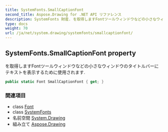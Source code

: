 ```yaml
---
title: SystemFonts.SmallCaptionFont
second_title: Aspose.Drawing for .NET API リファレンス
description: SystemFonts 財産. を取得しますFontツールウィンドウなどの小さなウィンドウのタイトルバーにテキストを表示するために使用されます.
type: docs
weight: 70
url: /ja/net/system.drawing/systemfonts/smallcaptionfont/
---
```

## SystemFonts.SmallCaptionFont property

を取得しますFontツールウィンドウなどの小さなウィンドウのタイトルバーにテキストを表示するために使用されます.

```csharp
public static Font SmallCaptionFont { get; }
```

### 関連項目

* class [Font](../../font/)
* class [SystemFonts](../)
* 名前空間 [System.Drawing](../../systemfonts/)
* 組み立て [Aspose.Drawing](../../../)


